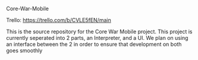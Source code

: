 Core-War-Mobile

Trello: https://trello.com/b/CVLE5fEN/main

This is the source repository for the Core War Mobile project.
This project is currently seperated into 2 parts, an Interpreter, and a UI.
We plan on using an interface between the 2 in order to ensure that development on both goes smoothly